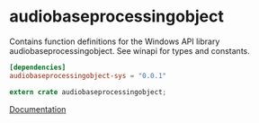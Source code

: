 # audiobaseprocessingobject #
Contains function definitions for the Windows API library audiobaseprocessingobject. See winapi for types and constants.

```toml
[dependencies]
audiobaseprocessingobject-sys = "0.0.1"
```

```rust
extern crate audiobaseprocessingobject;
```

[Documentation](https://retep998.github.io/doc/winapi/audiobaseprocessingobject/)
